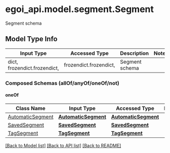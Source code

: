 # egoi_api.model.segment.Segment

Segment schema

## Model Type Info
Input Type | Accessed Type | Description | Notes
------------ | ------------- | ------------- | -------------
dict, frozendict.frozendict,  | frozendict.frozendict,  | Segment schema | 

### Composed Schemas (allOf/anyOf/oneOf/not)
#### oneOf
Class Name | Input Type | Accessed Type | Description | Notes
------------- | ------------- | ------------- | ------------- | -------------
[AutomaticSegment](AutomaticSegment.md) | [**AutomaticSegment**](AutomaticSegment.md) | [**AutomaticSegment**](AutomaticSegment.md) |  | 
[SavedSegment](SavedSegment.md) | [**SavedSegment**](SavedSegment.md) | [**SavedSegment**](SavedSegment.md) |  | 
[TagSegment](TagSegment.md) | [**TagSegment**](TagSegment.md) | [**TagSegment**](TagSegment.md) |  | 

[[Back to Model list]](../../README.md#documentation-for-models) [[Back to API list]](../../README.md#documentation-for-api-endpoints) [[Back to README]](../../README.md)


